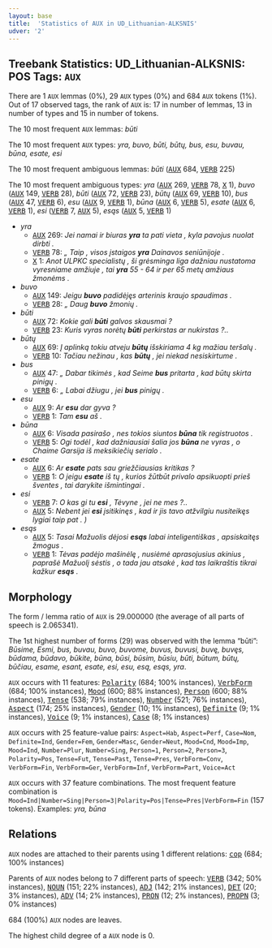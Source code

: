 ```yaml
---
layout: base
title:  'Statistics of AUX in UD_Lithuanian-ALKSNIS'
udver: '2'
---
```


## Treebank Statistics: UD_Lithuanian-ALKSNIS: POS Tags: `AUX`

There are 1 `AUX` lemmas (0%), 29 `AUX` types (0%) and 684 `AUX` tokens (1%).
Out of 17 observed tags, the rank of `AUX` is: 17 in number of lemmas, 13 in number of types and 15 in number of tokens.

The 10 most frequent `AUX` lemmas: <em>būti</em>

The 10 most frequent `AUX` types:  <em>yra, buvo, būti, būtų, bus, esu, buvau, būna, esate, esi</em>

The 10 most frequent ambiguous lemmas: <em>būti</em> (<tt><a href="lt_alksnis-pos-AUX.html">AUX</a></tt> 684, <tt><a href="lt_alksnis-pos-VERB.html">VERB</a></tt> 225)

The 10 most frequent ambiguous types:  <em>yra</em> (<tt><a href="lt_alksnis-pos-AUX.html">AUX</a></tt> 269, <tt><a href="lt_alksnis-pos-VERB.html">VERB</a></tt> 78, <tt><a href="lt_alksnis-pos-X.html">X</a></tt> 1), <em>buvo</em> (<tt><a href="lt_alksnis-pos-AUX.html">AUX</a></tt> 149, <tt><a href="lt_alksnis-pos-VERB.html">VERB</a></tt> 28), <em>būti</em> (<tt><a href="lt_alksnis-pos-AUX.html">AUX</a></tt> 72, <tt><a href="lt_alksnis-pos-VERB.html">VERB</a></tt> 23), <em>būtų</em> (<tt><a href="lt_alksnis-pos-AUX.html">AUX</a></tt> 69, <tt><a href="lt_alksnis-pos-VERB.html">VERB</a></tt> 10), <em>bus</em> (<tt><a href="lt_alksnis-pos-AUX.html">AUX</a></tt> 47, <tt><a href="lt_alksnis-pos-VERB.html">VERB</a></tt> 6), <em>esu</em> (<tt><a href="lt_alksnis-pos-AUX.html">AUX</a></tt> 9, <tt><a href="lt_alksnis-pos-VERB.html">VERB</a></tt> 1), <em>būna</em> (<tt><a href="lt_alksnis-pos-AUX.html">AUX</a></tt> 6, <tt><a href="lt_alksnis-pos-VERB.html">VERB</a></tt> 5), <em>esate</em> (<tt><a href="lt_alksnis-pos-AUX.html">AUX</a></tt> 6, <tt><a href="lt_alksnis-pos-VERB.html">VERB</a></tt> 1), <em>esi</em> (<tt><a href="lt_alksnis-pos-VERB.html">VERB</a></tt> 7, <tt><a href="lt_alksnis-pos-AUX.html">AUX</a></tt> 5), <em>esąs</em> (<tt><a href="lt_alksnis-pos-AUX.html">AUX</a></tt> 5, <tt><a href="lt_alksnis-pos-VERB.html">VERB</a></tt> 1)


* <em>yra</em>
  * <tt><a href="lt_alksnis-pos-AUX.html">AUX</a></tt> 269: <em>Jei namai ir biuras <b>yra</b> ta pati vieta , kyla pavojus nuolat dirbti .</em>
  * <tt><a href="lt_alksnis-pos-VERB.html">VERB</a></tt> 78: <em>„ Taip , visos įstaigos <b>yra</b> Dainavos seniūnijoje .</em>
  * <tt><a href="lt_alksnis-pos-X.html">X</a></tt> 1: <em>Anot ULPKC specialistų , ši grėsminga liga dažniau nustatoma vyresniame amžiuje , tai <b>yra</b> 55 - 64 ir per 65 metų amžiaus žmonėms .</em>
* <em>buvo</em>
  * <tt><a href="lt_alksnis-pos-AUX.html">AUX</a></tt> 149: <em>Jeigu <b>buvo</b> padidėjęs arterinis kraujo spaudimas .</em>
  * <tt><a href="lt_alksnis-pos-VERB.html">VERB</a></tt> 28: <em>„ Daug <b>buvo</b> žmonių .</em>
* <em>būti</em>
  * <tt><a href="lt_alksnis-pos-AUX.html">AUX</a></tt> 72: <em>Kokie gali <b>būti</b> galvos skausmai ?</em>
  * <tt><a href="lt_alksnis-pos-VERB.html">VERB</a></tt> 23: <em>Kuris vyras norėtų <b>būti</b> perkirstas ar nukirstas ?..</em>
* <em>būtų</em>
  * <tt><a href="lt_alksnis-pos-AUX.html">AUX</a></tt> 69: <em>Į aplinką tokiu atveju <b>būtų</b> išskiriama 4 kg mažiau teršalų .</em>
  * <tt><a href="lt_alksnis-pos-VERB.html">VERB</a></tt> 10: <em>Tačiau nežinau , kas <b>būtų</b> , jei niekad nesiskirtume .</em>
* <em>bus</em>
  * <tt><a href="lt_alksnis-pos-AUX.html">AUX</a></tt> 47: <em>„ Dabar tikimės , kad Seime <b>bus</b> pritarta , kad būtų skirta pinigų .</em>
  * <tt><a href="lt_alksnis-pos-VERB.html">VERB</a></tt> 6: <em>„ Labai džiugu , jei <b>bus</b> pinigų .</em>
* <em>esu</em>
  * <tt><a href="lt_alksnis-pos-AUX.html">AUX</a></tt> 9: <em>Ar <b>esu</b> dar gyva ?</em>
  * <tt><a href="lt_alksnis-pos-VERB.html">VERB</a></tt> 1: <em>Tam <b>esu</b> aš .</em>
* <em>būna</em>
  * <tt><a href="lt_alksnis-pos-AUX.html">AUX</a></tt> 6: <em>Visada pasirašo , nes tokios siuntos <b>būna</b> tik registruotos .</em>
  * <tt><a href="lt_alksnis-pos-VERB.html">VERB</a></tt> 5: <em>Ogi todėl , kad dažniausiai šalia jos <b>būna</b> ne vyras , o Chaime Garsija iš meksikiečių serialo .</em>
* <em>esate</em>
  * <tt><a href="lt_alksnis-pos-AUX.html">AUX</a></tt> 6: <em>Ar <b>esate</b> pats sau griežčiausias kritikas ?</em>
  * <tt><a href="lt_alksnis-pos-VERB.html">VERB</a></tt> 1: <em>O jeigu <b>esate</b> iš tų , kurios žūtbūt privalo apsikuopti prieš šventes , tai darykite išmintingai .</em>
* <em>esi</em>
  * <tt><a href="lt_alksnis-pos-VERB.html">VERB</a></tt> 7: <em>O kas gi tu <b>esi</b> , Tėvyne , jei ne mes ?..</em>
  * <tt><a href="lt_alksnis-pos-AUX.html">AUX</a></tt> 5: <em>Nebent jei <b>esi</b> įsitikinęs , kad ir jis tavo atžvilgiu nusiteikęs lygiai taip pat . )</em>
* <em>esąs</em>
  * <tt><a href="lt_alksnis-pos-AUX.html">AUX</a></tt> 5: <em>Tasai Mažuolis dėjosi <b>esąs</b> labai inteligentiškas , apsiskaitęs žmogus .</em>
  * <tt><a href="lt_alksnis-pos-VERB.html">VERB</a></tt> 1: <em>Tėvas padėjo mašinėlę , nusiėmė aprasojusius akinius , paprašė Mažuolį sėstis , o tada jau atsakė , kad tas laikraštis tikrai kažkur <b>esąs</b> .</em>

## Morphology

The form / lemma ratio of `AUX` is 29.000000 (the average of all parts of speech is 2.065341).

The 1st highest number of forms (29) was observed with the lemma “būti”: <em>Būsime, Esmi, bus, buvau, buvo, buvome, buvus, buvusi, buvę, buvęs, būdama, būdavo, būkite, būna, būsi, būsim, būsiu, būti, būtum, būtų, būčiau, esame, esant, esate, esi, esu, esą, esąs, yra</em>.

`AUX` occurs with 11 features: <tt><a href="lt_alksnis-feat-Polarity.html">Polarity</a></tt> (684; 100% instances), <tt><a href="lt_alksnis-feat-VerbForm.html">VerbForm</a></tt> (684; 100% instances), <tt><a href="lt_alksnis-feat-Mood.html">Mood</a></tt> (600; 88% instances), <tt><a href="lt_alksnis-feat-Person.html">Person</a></tt> (600; 88% instances), <tt><a href="lt_alksnis-feat-Tense.html">Tense</a></tt> (538; 79% instances), <tt><a href="lt_alksnis-feat-Number.html">Number</a></tt> (521; 76% instances), <tt><a href="lt_alksnis-feat-Aspect.html">Aspect</a></tt> (174; 25% instances), <tt><a href="lt_alksnis-feat-Gender.html">Gender</a></tt> (10; 1% instances), <tt><a href="lt_alksnis-feat-Definite.html">Definite</a></tt> (9; 1% instances), <tt><a href="lt_alksnis-feat-Voice.html">Voice</a></tt> (9; 1% instances), <tt><a href="lt_alksnis-feat-Case.html">Case</a></tt> (8; 1% instances)

`AUX` occurs with 25 feature-value pairs: `Aspect=Hab`, `Aspect=Perf`, `Case=Nom`, `Definite=Ind`, `Gender=Fem`, `Gender=Masc`, `Gender=Neut`, `Mood=Cnd`, `Mood=Imp`, `Mood=Ind`, `Number=Plur`, `Number=Sing`, `Person=1`, `Person=2`, `Person=3`, `Polarity=Pos`, `Tense=Fut`, `Tense=Past`, `Tense=Pres`, `VerbForm=Conv`, `VerbForm=Fin`, `VerbForm=Ger`, `VerbForm=Inf`, `VerbForm=Part`, `Voice=Act`

`AUX` occurs with 37 feature combinations.
The most frequent feature combination is `Mood=Ind|Number=Sing|Person=3|Polarity=Pos|Tense=Pres|VerbForm=Fin` (157 tokens).
Examples: <em>yra, būna</em>


## Relations

`AUX` nodes are attached to their parents using 1 different relations: <tt><a href="lt_alksnis-dep-cop.html">cop</a></tt> (684; 100% instances)

Parents of `AUX` nodes belong to 7 different parts of speech: <tt><a href="lt_alksnis-pos-VERB.html">VERB</a></tt> (342; 50% instances), <tt><a href="lt_alksnis-pos-NOUN.html">NOUN</a></tt> (151; 22% instances), <tt><a href="lt_alksnis-pos-ADJ.html">ADJ</a></tt> (142; 21% instances), <tt><a href="lt_alksnis-pos-DET.html">DET</a></tt> (20; 3% instances), <tt><a href="lt_alksnis-pos-ADV.html">ADV</a></tt> (14; 2% instances), <tt><a href="lt_alksnis-pos-PRON.html">PRON</a></tt> (12; 2% instances), <tt><a href="lt_alksnis-pos-PROPN.html">PROPN</a></tt> (3; 0% instances)

684 (100%) `AUX` nodes are leaves.

The highest child degree of a `AUX` node is 0.

